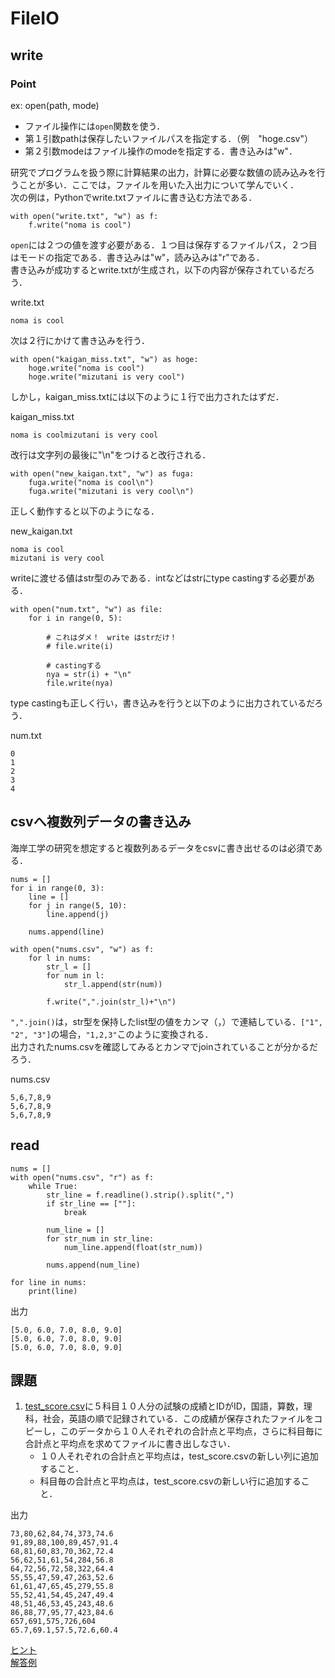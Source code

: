 # FileIO

## write

### Point
ex: open(path, mode)
- ファイル操作には`open`関数を使う．
- 第１引数pathは保存したいファイルパスを指定する．（例　"hoge.csv"）
- 第２引数modeはファイル操作のmodeを指定する．書き込みは"w"．

研究でプログラムを扱う際に計算結果の出力，計算に必要な数値の読み込みを行うことが多い．ここでは，ファイルを用いた入出力について学んでいく．<br>
次の例は，Pythonでwrite.txtファイルに書き込む方法である．
```
with open("write.txt", "w") as f:
    f.write("noma is cool")
```
`open`には２つの値を渡す必要がある．１つ目は保存するファイルパス，２つ目はモードの指定である．書き込みは"w"，読み込みは"r"である．<br>
書き込みが成功するとwrite.txtが生成され，以下の内容が保存されているだろう．

write.txt
```
noma is cool
```

次は２行にかけて書き込みを行う．

```
with open("kaigan_miss.txt", "w") as hoge:
    hoge.write("noma is cool")
    hoge.write("mizutani is very cool")
```

しかし，kaigan_miss.txtには以下のように１行で出力されたはずだ．

kaigan_miss.txt
```
noma is coolmizutani is very cool
```

改行は文字列の最後に"\n"をつけると改行される．

```
with open("new_kaigan.txt", "w") as fuga:
    fuga.write("noma is cool\n")
    fuga.write("mizutani is very cool\n")
```

正しく動作すると以下のようになる．

new_kaigan.txt
```
noma is cool
mizutani is very cool
```

writeに渡せる値はstr型のみである．intなどはstrにtype castingする必要がある．

```
with open("num.txt", "w") as file:
    for i in range(0, 5):

        # これはダメ！　write はstrだけ！
        # file.write(i)

        # castingする
        nya = str(i) + "\n"
        file.write(nya)
```

type castingも正しく行い，書き込みを行うと以下のように出力されているだろう．

num.txt
```
0
1
2
3
4
```

## csvへ複数列データの書き込み
海岸工学の研究を想定すると複数列あるデータをcsvに書き出せるのは必須である．
```
nums = []
for i in range(0, 3):
    line = []
    for j in range(5, 10):
        line.append(j)

    nums.append(line)

with open("nums.csv", "w") as f:
    for l in nums:
        str_l = []
        for num in l:
            str_l.append(str(num))

        f.write(",".join(str_l)+"\n")
```

`",".join()`は，str型を保持したlist型の値をカンマ（，）で連結している．`["1", "2", "3"]`の場合，`"1,2,3"`このように変換される．<br>
出力されたnums.csvを確認してみるとカンマでjoinされていることが分かるだろう．

nums.csv
```
5,6,7,8,9
5,6,7,8,9
5,6,7,8,9
```

## read
```
nums = []
with open("nums.csv", "r") as f:
    while True:
        str_line = f.readline().strip().split(",")
        if str_line == [""]:
            break

        num_line = []
        for str_num in str_line:
            num_line.append(float(str_num))

        nums.append(num_line)

for line in nums:
    print(line)
```

出力
```
[5.0, 6.0, 7.0, 8.0, 9.0]
[5.0, 6.0, 7.0, 8.0, 9.0]
[5.0, 6.0, 7.0, 8.0, 9.0]
```

## 課題
1. [test_score.csv](https://github.com/marogosteen/LessonPython/blob/master/code_sample/data/test_score.csv)に５科目１０人分の試験の成績とIDがID，国語，算数，理科，社会，英語の順で記録されている．この成績が保存されたファイルをコピーし，このデータから１０人それぞれの合計点と平均点，さらに科目毎に合計点と平均点を求めてファイルに書き出しなさい．
    - １０人それぞれの合計点と平均点は，test_score.csvの新しい列に追加すること．
    - 科目毎の合計点と平均点は，test_score.csvの新しい行に追加すること．

出力
```
73,80,62,84,74,373,74.6
91,89,88,100,89,457,91.4
68,81,60,83,70,362,72.4
56,62,51,61,54,284,56.8
64,72,56,72,58,322,64.4
55,55,47,59,47,263,52.6
61,61,47,65,45,279,55.8
55,52,41,54,45,247,49.4
48,51,46,53,45,243,48.6
86,88,77,95,77,423,84.6
657,691,575,726,604
65.7,69.1,57.5,72.6,60.4

```

[ヒント](https://github.com/marogosteen/LessonPython/blob/master/code_sample/lesson4/hint_calc_score.py)<br>
[解答例](https://github.com/marogosteen/LessonPython/blob/master/code_sample/lesson4/ans_calc_score.py)